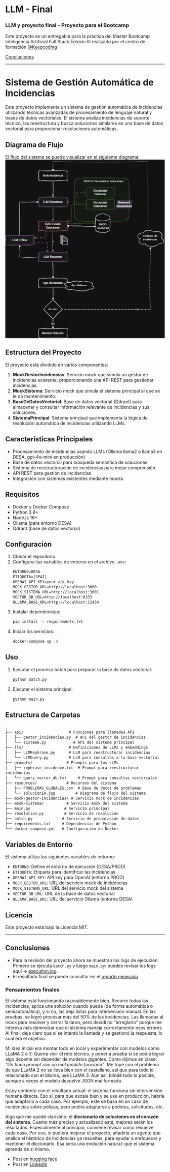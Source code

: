 # LLM - Final
### LLM y proyecto final - Proyecto para el Bootcamp
Este proyecto es un entregable para la práctica del Master Bootcamp Inteligencia Artificial Full Stack Edición III realizado por el centro de formación [@Keepcoding](https://github.com/KeepCoding)

[Concluciones](#conclusiones)

---
# Sistema de Gestión Automática de Incidencias

Este proyecto implementa un sistema de gestión automática de incidencias utilizando técnicas avanzadas de procesamiento de lenguaje natural y bases de datos vectoriales. El sistema analiza incidencias de soporte técnico, las reestructura y busca soluciones similares en una base de datos vectorial para proporcionar resoluciones automáticas.

## Diagrama de Flujo

El flujo del sistema se puede visualizar en el siguiente diagrama:
![Diagrama de Flujo del Sistema](./resources/solucionIA.jpg)

## Estructura del Proyecto

El proyecto está dividido en varios componentes:

1. **MockGestorIncidencias**: Servicio mock que simula un gestor de incidencias existente, proporcionando una API REST para gestionar incidencias.
2. **MockSistema**: Servicio mock que simula el sistema principal al que se le da mantenimiento.
3. **BaseDeDatosVectorial**: Base de datos vectorial (Qdrant) para almacenar y consultar información relevante de incidencias y sus soluciones.
4. **SistemaPrincipal**: Sistema principal que implementa la lógica de resolución automática de incidencias utilizando LLMs.

## Características Principales

- Procesamiento de incidencias usando LLMs (Ollama llama2 o llama3 en DESA, gpt-4o-mini en producción)
- Base de datos vectorial para búsqueda semántica de soluciones
- Sistema de reestructuración de incidencias para mejor comprensión
- API REST para gestión de incidencias
- Integración con sistemas existentes mediante mocks

## Requisitos

- Docker y Docker Compose
- Python 3.8+
- Node.js 16+
- Ollama (para entorno DESA)
- Qdrant (base de datos vectorial)

## Configuración

1. Clonar el repositorio
2. Configurar las variables de entorno en el archivo `.env`:
   ```
   ENTORNO=DESA
   ETIQUETA=[SPAI]
   OPENAI_API_KEY=your_api_key
   MOCK_GESTOR_URL=http://localhost:3000
   MOCK_SISTEMA_URL=http://localhost:3001
   VECTOR_DB_URL=http://localhost:6333
   OLLAMA_BASE_URL=http://localhost:11434
   ```
3. Instalar dependencias:
   ```bash
   pip install -r requirements.txt
   ```
4. Iniciar los servicios:
   ```bash
   docker-compose up -d
   ```

## Uso

1. Ejecutar el proceso batch para preparar la base de datos vectorial:
   ```bash
   python batch.py
   ```

2. Ejecutar el sistema principal:
   ```bash
   python main.py
   ```

## Estructura de Carpetas

```
.
├── api/                    # Funciones para llamadas API
│   ├── gestor_incidencias.py  # API del gestor de incidencias
│   └── sistema.py            # API del sistema principal
├── llm/                    # Definiciones de LLMs y embeddings
│   ├── LLMRephrase.py      # LLM para reestructurar incidencias
│   └── LLMQuery.py         # LLM para consultas a la base vectorial
├── prompts/               # Prompts para los LLMs
│   ├── rephrase_incidence.txt  # Prompt para reestructurar incidencias
│   └── query_vector_db.txt     # Prompt para consultas vectoriales
├── resources/             # Recursos del sistema
│   ├── PROBLEMAS_GLOBALES.csv  # Base de datos de problemas
│   └── solucionIA.jpg         # Diagrama de flujo del sistema
├── mock-gestor-incidencias/ # Servicio mock de incidencias
├── mock-sistema/          # Servicio mock del sistema
├── main.py               # Servicio principal
├── resolution.py         # Servicio de resolución
├── batch.py             # Servicio de preparación de datos
├── requirements.txt     # Dependencias de Python
└── docker-compose.yml   # Configuración de Docker
```

## Variables de Entorno

El sistema utiliza las siguientes variables de entorno:

- `ENTORNO`: Define el entorno de ejecución (DESA/PROD)
- `ETIQUETA`: Etiqueta para identificar las incidencias
- `OPENAI_API_KEY`: API key para OpenAI (entorno PROD)
- `MOCK_GESTOR_URL`: URL del servicio mock de incidencias
- `MOCK_SISTEMA_URL`: URL del servicio mock del sistema
- `VECTOR_DB_URL`: URL de la base de datos vectorial
- `OLLAMA_BASE_URL`: URL del servicio Ollama (entorno DESA)

## Licencia

Este proyecto está bajo la Licencia MIT.

-------
## Conclusiones

- Para la revisión del proyecto ahora se muestran los logs de ejecución. Primero se ejecuta `batch.py` y luego `main.py`: puedes revisar los logs aquí → [execution.log](./resources/execution.log).
- El resultado final se puede consultar en el [reporte generado](./resources/reporte20250607_1709.json).

### Pensamientos finales

El sistema está funcionando razonablemente bien. Recorre todas las incidencias, aplica una solución cuando puede (de forma automática o semiautomática), y si no, las deja listas para intervención manual. En las pruebas, se logró procesar más del 50% de las incidencias. Las llamadas al mock para resolver y cerrar fallaron, pero decidí no "arreglarlo" porque me interesa más demostrar que el sistema maneja correctamente esos errores. Al final, deja claro que sí se intentó la llamada y se gestionó la respuesta, lo cual era el objetivo.

Mi idea inicial era montar todo en local y experimentar con modelos como LLaMA 2 o 3. Quería vivir el reto técnico, y poner a prueba si se podía lograr algo decente sin depender de modelos gigantes. Como dijimos en clase: *"Un buen prompt con un mal modelo funciona"*. Me topé con el problema de que LLaMA 2 no se lleva bien con el castellano, así que para todo lo relacionado con el idioma, usé LLaMA 3. Aún así, blindé todo lo posible, aunque a veces el modelo devuelve JSON mal formado.

Estoy contento con el resultado actual: el sistema funciona sin intervención humana directa. Eso sí, para que escale bien y se use en producción, habría que adaptarlo a cada caso. Por ejemplo, este se basa en un caso de incidencias sobre pólizas, pero podría adaptarse a pedidos, solicitudes, etc.

Algo que me quedó clarísimo: el **diccionario de soluciones es el corazón del sistema**. Cuanto más preciso y actualizado esté, mejores serán los resultados. Especialmente al principio, conviene revisar cómo resuelve cada caso. Por eso, si pudiera mejorar el proyecto, añadiría un agente que analice el histórico de incidencias ya resueltas, para ayudar a enriquecer y mantener el diccionario. Esa sería una evolución natural: que el sistema aprenda de sí mismo.

- Post en [hugging face](https://discuss.huggingface.co/t/my-thoughts-on-ollama-for-a-serious-project/158380)
- Post en [Linkedin](https://www.linkedin.com/posts/jose-padilla-rodr%C3%ADguez-ba211546_ai-llms-ollama-activity-7337162971564969984-sPDp?utm_source=share&utm_medium=member_desktop&rcm=ACoAAAmgpWoBgJzcTB9n31uaF7xFuABNxQ1BSmQ)
